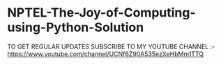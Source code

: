 # NPTEL-The-Joy-of-Computing-using-Python-Solution
TO GET REGULAR UPDATES SUBSCRIBE TO MY YOUTUBE CHANNEL :-https://www.youtube.com/channel/UCNf6Z90A535ezXeHbMm1TTQ
